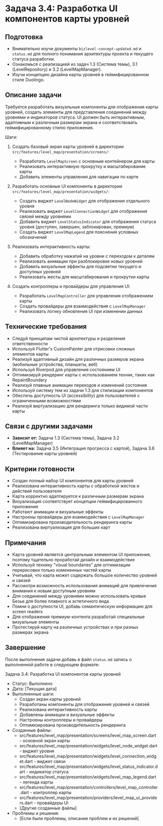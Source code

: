 # Задача 3.4: Разработка UI компонентов карты уровней

## Подготовка
- Внимательно изучи документы `bizlevel-concept-updated.md` и `status.md` для полного понимания архитектуры проекта и текущего статуса разработки.
- Ознакомься с реализацией из задач 1.3 (Система темы), 3.1 (LevelRepository) и 3.2 (LevelMapManager).
- Изучи концепцию дизайна карты уровней в геймифицированном стиле Duolingo.

## Описание задачи
Требуется разработать визуальные компоненты для отображения карты уровней, создать элементы для представления соединений между уровнями и индикаторов статуса. UI должен быть интерактивным, адаптивным к различным размерам экрана и соответствовать геймифицированному стилю приложения.

Шаги:
1. Создать базовый экран карты уровней в директории `src/features/level_map/presentation/screens/`:
   - Разработать `LevelMapScreen` с основным контейнером для карты
   - Реализовать интерактивную прокрутку и масштабирование карты
   - Добавить элементы управления для навигации по карте

2. Разработать основные UI компоненты в директории `src/features/level_map/presentation/widgets/`:
   - Создать виджет `LevelNodeWidget` для отображения отдельного уровня
   - Реализовать виджет `LevelConnectionWidget` для отображения связей между уровнями
   - Добавить виджет `LevelStatusIndicator` для отображения статуса уровня (доступен, завершен, заблокирован, премиум)
   - Создать виджет `LevelMapLegend` для пояснения условных обозначений

3. Реализовать интерактивность карты:
   - Добавить обработку нажатий на уровни с переходом к деталям
   - Реализовать анимации при разблокировке новых уровней
   - Добавить визуальные эффекты для подсветки текущего и доступных уровней
   - Реализовать жесты для масштабирования и прокрутки карты

4. Создать контроллеры и провайдеры для управления UI:
   - Разработать `LevelMapController` для управления отображением карты
   - Создать провайдеры для взаимодействия с `LevelMapManager`
   - Реализовать логику обновления UI при изменении данных

## Технические требования
- Следуй принципам чистой архитектуры и разделения ответственности
- Используй Flutter's CustomPainter для отрисовки сложных элементов карты
- Реализуй адаптивный дизайн для различных размеров экрана (мобильные устройства, планшеты, веб)
- Используй Riverpod для управления состоянием UI
- Оптимизируй рендеринг карты с использованием техник, таких как RepaintBoundary
- Реализуй плавные анимации переходов и изменений состояния
- Используй систему тем из задачи 1.3 для стилизации компонентов
- Обеспечь доступность UI (accessibility) для пользователей с ограниченными возможностями
- Реализуй виртуализацию для рендеринга только видимой части карты

## Связи с другими задачами
- **Зависит от:** Задача 1.3 (Система темы), Задача 3.2 (LevelMapManager)
- **Влияет на:** Задача 3.5 (Интеграция прогресса с картой), Задача 3.6 (Тестирование карты уровней)

## Критерии готовности
- Создан полный набор UI компонентов для карты уровней
- Реализована интерактивность карты с обработкой жестов и действий пользователя
- Карта корректно адаптируется к различным размерам экрана
- Визуализация соответствует концепции геймифицированного приложения
- Работают анимации и визуальные эффекты
- Настроены провайдеры для взаимодействия с `LevelMapManager`
- Оптимизирована производительность рендеринга карты
- Реализована виртуализация для больших карт

## Примечания
- Карта уровней является центральным элементом UI приложения, поэтому тщательно проработай дизайн и взаимодействие
- Используй технику "visual boundaries" для оптимизации перерисовки только измененных частей карты
- Учитывай, что карта может содержать большое количество уровней и связей
- Рассмотри возможность использования анимаций для привлечения внимания к новым доступным уровням
- Для соединений между уровнями можно использовать кривые Безье для более плавного и эстетичного вида
- Помни о доступности UI, добавь семантическую информацию для screen readers
- Для отображения премиум-контента разработай специальные визуальные элементы
- Протестируй карту на различных устройствах и при разных размерах экрана

## Завершение
После выполнения задачи добавь в файл `status.md` запись о выполненной работе в следующем формате:

Задача 3.4: Разработка UI компонентов карты уровней
* Статус: Выполнено
* Дата: [Текущая дата]
* Выполненные шаги:
    * Создан экран карты уровней
    * Разработаны компоненты для отображения уровней и связей
    * Реализована интерактивность карты
    * Добавлены анимации и визуальные эффекты
    * Настроены контроллеры и провайдеры
    * Оптимизирована производительность рендеринга
* Созданные файлы:
    * src/features/level_map/presentation/screens/level_map_screen.dart - основной экран карты
    * src/features/level_map/presentation/widgets/level_node_widget.dart - виджет уровня
    * src/features/level_map/presentation/widgets/level_connection_widget.dart - виджет связи
    * src/features/level_map/presentation/widgets/level_status_indicator.dart - индикатор статуса
    * src/features/level_map/presentation/widgets/level_map_legend.dart - легенда карты
    * src/features/level_map/presentation/controllers/level_map_controller.dart - контроллер карты
    * src/features/level_map/presentation/providers/level_map_ui_providers.dart - провайдеры UI
    * [Другие созданные файлы]
* Проблемы и решения:
    * [Если были проблемы, описание проблем и их решений]